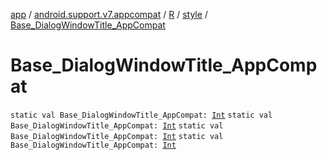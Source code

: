 [app](../../../index.md) / [android.support.v7.appcompat](../../index.md) / [R](../index.md) / [style](index.md) / [Base_DialogWindowTitle_AppCompat](.)

# Base_DialogWindowTitle_AppCompat

`static val Base_DialogWindowTitle_AppCompat: `[`Int`](https://kotlinlang.org/api/latest/jvm/stdlib/kotlin/-int/index.html)
`static val Base_DialogWindowTitle_AppCompat: `[`Int`](https://kotlinlang.org/api/latest/jvm/stdlib/kotlin/-int/index.html)
`static val Base_DialogWindowTitle_AppCompat: `[`Int`](https://kotlinlang.org/api/latest/jvm/stdlib/kotlin/-int/index.html)
`static val Base_DialogWindowTitle_AppCompat: `[`Int`](https://kotlinlang.org/api/latest/jvm/stdlib/kotlin/-int/index.html)